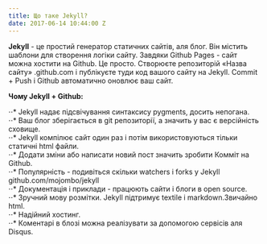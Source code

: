 ```yaml
---
title: Що таке Jekyll?
date: 2017-06-14 10:44:00 Z
---
```


**Jekyll** - це простий генератор статичних сайтів, аля блог. Він містить шаблони для створення логіки сайту. Завдяки Github Pages - сайт можна хостити на Github. Це просто. Створюєте репозиторій «Назва сайту» .github.com і публікуєте туди код вашого сайту на Jekyll. Commit + Push і Github автоматично оновлює ваш сайт.

**Чому Jekyll + Github:**

⋅⋅* Jekyll надає підсвічування синтаксису pygments, досить непогана.  
⋅⋅* Ваш блог зберігається в git репозиторії, а значить у вас є версійність сховище.  
⋅⋅* Jekyll компілює сайт один раз і потім використовуються тільки статичні html файли.  
⋅⋅* Додати зміни або написати новий пост значить зробити Комміт на Github.  
⋅⋅* Популярність - подивіться скільки watchers і forks у Jekyll github.com/mojombo/jekyll  
⋅⋅* Документація і приклади - працюють сайти і блоги в open source.  
⋅⋅* Зручний мову розмітки. Jekyll підтримує textile і markdown.Звичайно html.  
⋅⋅* Надійний хостинг.  
⋅⋅* Коментарі в блозі можна реалізувати за допомогою сервісів аля Disqus.  
